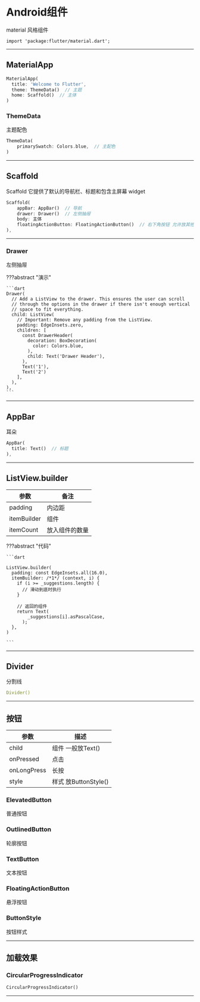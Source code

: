 # Android组件

material 风格组件


`import 'package:flutter/material.dart';`

---
## MaterialApp

```dart
MaterialApp(
  title: 'Welcome to Flutter',
  theme: ThemeData()  // 主题
  home: Scaffold()  // 主体
)
```

### ThemeData

主题配色

```dart
ThemeData(
    primarySwatch: Colors.blue,  // 主配色
)
```

---
## Scaffold

Scaffold 它提供了默认的导航栏、标题和包含主屏幕 widget

```dart
Scaffold(
    appBar: AppBar()  // 导航
    drawer: Drawer()  // 左侧抽屉
    body: 主体 
    floatingActionButton: FloatingActionButton()  // 右下角按钮 允许放其他组件
),
```

---
### Drawer

左侧抽屉

???abstract "演示"

    ```dart
    Drawer(
      // Add a ListView to the drawer. This ensures the user can scroll
      // through the options in the drawer if there isn't enough vertical
      // space to fit everything.
      child: ListView(
        // Important: Remove any padding from the ListView.
        padding: EdgeInsets.zero,
        children: [
          const DrawerHeader(
            decoration: BoxDecoration(
              color: Colors.blue,
            ),
            child: Text('Drawer Header'),
          ),
          Text('1'),
          Text('2')
        ],
      ),
    ),
    ```

---
## AppBar

耳朵

```dart
AppBar(
  title: Text()  // 标题
),
```

---
## ListView.builder

| 参数           | 备注 |
|--------------|--|
| padding      | 内边距 |
| itemBuilder  | 组件 |
| itemCount  | 放入组件的数量 |


???abstract "代码"

    ```dart
    
    ListView.builder(
      padding: const EdgeInsets.all(16.0),
      itemBuilder: /*1*/ (context, i) {
        if (i >= _suggestions.length) {
          // 滑动到底时执行
        }
        
        // 返回的组件
        return Text(
            _suggestions[i].asPascalCase,
          );
      },
    )
    
    ```

---
## Divider

分割线

```yaml
Divider()
```

---
## 按钮

| 参数          | 描述                 |
|-------------|--------------------|
| child       | 组件 一般放Text()       |
| onPressed   | 点击                 |
| onLongPress | 长按                 |
| style       | 样式 放ButtonStyle()  |


### ElevatedButton

普通按钮

### OutlinedButton

轮廓按钮

### TextButton

文本按钮

### FloatingActionButton

悬浮按钮

### ButtonStyle

按钮样式

---
## 加载效果

### CircularProgressIndicator

```dart
CircularProgressIndicator()
```

---


